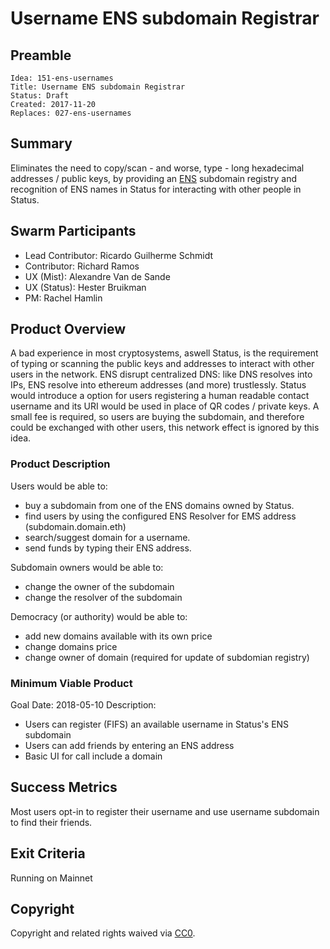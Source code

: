 # Username ENS subdomain Registrar

## Preamble

    Idea: 151-ens-usernames
    Title: Username ENS subdomain Registrar
    Status: Draft
    Created: 2017-11-20
    Replaces: 027-ens-usernames

## Summary

Eliminates the need to copy/scan - and worse, type - long hexadecimal addresses / public keys, by providing an [ENS](https://github.com/ethereum/EIPs/blob/master/EIPS/eip-137.md) subdomain registry and recognition of ENS names in Status for interacting with other people in Status.

## Swarm Participants

- Lead Contributor: Ricardo Guilherme Schmidt
- Contributor: Richard Ramos
- UX (Mist): Alexandre Van de Sande 
- UX (Status): Hester Bruikman
- PM: Rachel Hamlin

## Product Overview

A bad experience in most cryptosystems, aswell Status, is the requirement of typing or scanning the public keys and addresses to interact with other users in the network.
ENS disrupt centralized DNS: like DNS resolves into IPs, ENS resolve into ethereum addresses (and more) trustlessly.
Status would introduce a option for users registering a human readable contact username and its URI would be used in place of QR codes / private keys.
A small fee is required, so users are buying the subdomain, and therefore could be exchanged with other users, this network effect is ignored by this idea.

### Product Description

Users would be able to:
- buy a subdomain from one of the ENS domains owned by Status.
- find users by using the configured ENS Resolver for EMS address (subdomain.domain.eth)
- search/suggest domain for a username.
- send funds by typing their ENS address.

Subdomain owners would be able to:
- change the owner of the subdomain
- change the resolver of the subdomain

Democracy (or authority) would be able to:
- add new domains available with its own price
- change domains price
- change owner of domain (required for update of subdomian registry)

### Minimum Viable Product

Goal Date: 2018-05-10
Description: 

- Users can register (FIFS) an available username in Status's ENS subdomain
- Users can add friends by entering an ENS address
- Basic UI for call include a domain

## Success Metrics

Most users opt-in to register their username and use username subdomain to find their friends.

## Exit Criteria

Running on Mainnet 

## Copyright

Copyright and related rights waived via [CC0](https://creativecommons.org/publicdomain/zero/1.0/).


